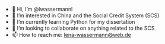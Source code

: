 - 👋 Hi, I’m @lwassermannl
- 👀 I’m interested in China and the Social Credit System (SCS)
- 🌱 I’m currently learning Python for my dissertation
- 💞️ I’m looking to collaborate on anything related to the SCS
- 📫 How to reach me: lena-wassermann@web.de
